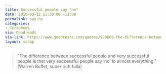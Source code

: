 ```yaml
---
title: Successful people say "no"
date: 2018-03-12 11:39:00 +11:00
permalink: say-no
categories:
- Scrapbook
via: Goodreads
via-link: https://www.goodreads.com/quotes/929660-the-difference-between-successful-people-and-really-successful-people-is
layout: scrap
---
```


> "The difference between successful people and very successful people is that very successful people say ‘no’ to almost everything." (Warren Buffet, super rich fulla)
